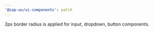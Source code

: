 ```yaml
---
'@sap-ux/ui-components': patch
---
```


2px border radius is applied for input, dropdown, button components.
